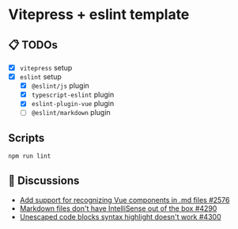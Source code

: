 # Vitepress + eslint template

## 📋 TODOs
- [x] `vitepress` setup
- [x] `eslint` setup
  - [x] `@eslint/js` plugin
  - [x] `typescript-eslint` plugin
  - [x] `eslint-plugin-vue` plugin
  - [ ] `@eslint/markdown` plugin

## Scripts 

```sh
npm run lint
```

## 🤝 Discussions

- [Add support for recognizing Vue components in .md files #2576](https://github.com/vuejs/eslint-plugin-vue/issues/2576)
- [Markdown files don't have IntelliSense out of the box #4290](https://github.com/vuejs/vitepress/issues/4290)
- [Unescaped code blocks syntax highlight doesn't work #4300](https://github.com/vuejs/vitepress/issues/4300)

